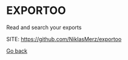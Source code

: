 # EXPORTOO
 
 Read and search your exports
 
 SITE: https://github.com/NiklasMerz/exportoo

 [Go back](https://portable-linux-apps.github.io/apps.html)
